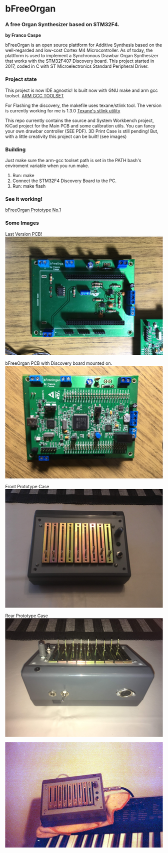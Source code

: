 # bFreeOrgan
### A free Organ Synthesizer based on STM32F4.
**by Franco Caspe**

bFreeOrgan is an open source plattform for Additive Synthesis based on the well-regarded and low-cost Cortex M4 Microcontroller.
As of today, the plattform is used to implement a Synchronous Drawbar Organ Synthesizer that works with the STM32F407 Discovery board.
This project started in 2017, coded in C with ST Microelectronics Standard Peripheral Driver.

### Project state
This project is now IDE agnostic! Is built now with GNU make and arm gcc toolset.
[ARM GCC TOOLSET](https://developer.arm.com/open-source/gnu-toolchain/gnu-rm/downloads)

For Flashing the discovery, the makefile uses texane/stlink tool. The version is currently working for me is 1.3.0
[Texane's stlink utility](https://github.com/texane/stlink)

This repo currently contains the source and System Workbench project, KiCad project for the Main PCB and some calibration utils.
You can fancy your own drawbar controller (SEE PDF). 
3D Print Case is still pending! But, with a little creativity this project can be built! (see images)

### Building
Just make sure the arm-gcc toolset path is set in the PATH bash's enviroment variable when you run make.

1. Run: make
2. Connect the STM32F4 Discovery Board to the PC.
3. Run: make flash

### See it working!

[bFreeOrgan Prototype No.1](https://www.youtube.com/watch?v=Aql0KdO9ymM&t=1s)
### Some Images

Last Version PCB!
![picture](docs/img/1board.jpg)

bFreeOrgan PCB with Discovery board mounted on.
![picture](docs/img/2board.jpg)

Front Prototype Case
![picture](docs/img/4front.jpg)

Rear Prototype Case
![picture](docs/img/5back.jpg)

![picture](docs/img/3test.jpg)